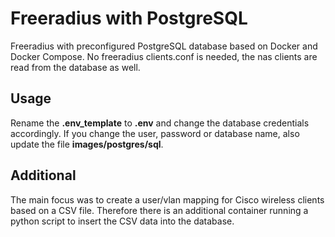 # Freeradius with PostgreSQL
Freeradius with preconfigured PostgreSQL database based on Docker and Docker Compose.
No freeradius clients.conf is needed, the nas clients are read from the database as well.

## Usage
Rename the **.env_template** to **.env** and change the database credentials accordingly.
If you change the user, password or database name, also update the file **images/postgres/sql**.

## Additional
The main focus was to create a user/vlan mapping for Cisco wireless clients based on a CSV file.
Therefore there is an additional container running a python script to insert the CSV data into the database.
